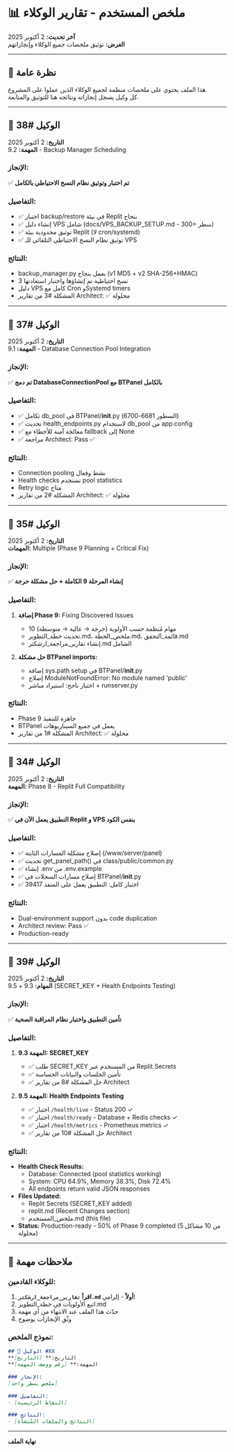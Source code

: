# 📊 ملخص المستخدم - تقارير الوكلاء

**آخر تحديث:** 2 أكتوبر 2025  
**الغرض:** توثيق ملخصات جميع الوكلاء وإنجازاتهم

---

## 📌 نظرة عامة

هذا الملف يحتوي على ملخصات منظمة لجميع الوكلاء الذين عملوا على المشروع.  
كل وكيل يسجل إنجازاته ونتائجه هنا للتوثيق والمتابعة.

---

## 🤖 الوكيل #38
**التاريخ:** 2 أكتوبر 2025  
**المهمة:** 9.2 - Backup Manager Scheduling

### الإنجاز:
✅ **تم اختبار وتوثيق نظام النسخ الاحتياطي بالكامل**

### التفاصيل:
- ✅ اختبار backup/restore في بيئة Replit بنجاح
- ✅ إنشاء دليل VPS شامل (docs/VPS_BACKUP_SETUP.md - 300+ سطر)
- ✅ توثيق محدودية بيئة Replit (لا cron/systemd)
- ✅ توثيق نظام النسخ الاحتياطي التلقائي للـ VPS

### النتائج:
- backup_manager.py يعمل بنجاح (v1 MD5 + v2 SHA-256+HMAC)
- 3 نسخ احتياطية تم إنشاؤها واختبار استعادتها
- دليل VPS كامل مع Cron وSystemd timers
- المشكلة #3 من تقارير Architect: ✅ محلولة

---

## 🤖 الوكيل #37
**التاريخ:** 2 أكتوبر 2025  
**المهمة:** 9.1 - Database Connection Pool Integration

### الإنجاز:
✅ **تم دمج DatabaseConnectionPool مع BTPanel بالكامل**

### التفاصيل:
- ✅ تكامل db_pool في BTPanel/__init__.py (السطور 6681-6700)
- ✅ تحديث health_endpoints.py لاستخدام db_pool من app.config
- ✅ معالجة آمنة للأخطاء مع fallback إلى None
- ✅ مراجعة Architect: Pass ✅

### النتائج:
- Connection pooling نشط وفعال
- Health checks تستخدم pool statistics
- Retry logic متاح
- المشكلة #2 من تقارير Architect: ✅ محلولة

---

## 🤖 الوكيل #35
**التاريخ:** 2 أكتوبر 2025  
**المهمات:** Multiple (Phase 9 Planning + Critical Fix)

### الإنجاز:
✅ **إنشاء المرحلة 9 الكاملة + حل مشكلة حرجة**

### التفاصيل:
1. **إضافة Phase 9:** Fixing Discovered Issues
   - 10 مهام مُنظمة حسب الأولوية (حرجة → عالية → متوسطة)
   - تحديث خطة_التطوير.md، ملخص_الخطة.md، قائمة_التحقق.md
   - إنشاء تقارير_مراجعة_ارشكتر.md الشامل

2. **حل مشكلة BTPanel imports:**
   - إضافة sys.path setup في BTPanel/__init__.py
   - إصلاح ModuleNotFoundError: No module named 'public'
   - اختبار ناجح: استيراد مباشر + runserver.py

### النتائج:
- Phase 9 جاهزة للتنفيذ
- BTPanel يعمل في جميع السيناريوهات
- المشكلة #1 من تقارير Architect: ✅ محلولة

---

## 🤖 الوكيل #34
**التاريخ:** 2 أكتوبر 2025  
**المهمة:** Phase 8 - Replit Full Compatibility

### الإنجاز:
✅ **التطبيق يعمل الآن في Replit و VPS بنفس الكود**

### التفاصيل:
- ✅ إصلاح مشكلة المسارات الثابتة (/www/server/panel)
- ✅ تحديث get_panel_path() في class/public/common.py
- ✅ إنشاء .env من .env.example
- ✅ إصلاح مسارات السجلات في BTPanel/__init__.py
- ✅ اختبار كامل: التطبيق يعمل على المنفذ 39417

### النتائج:
- Dual-environment support بدون code duplication
- Architect review: Pass ✅
- Production-ready

---

## 🤖 الوكيل #39
**التاريخ:** 2 أكتوبر 2025  
**المهام:** 9.3 + 9.5 (SECRET_KEY + Health Endpoints Testing)

### الإنجاز:
✅ **تأمين التطبيق واختبار نظام المراقبة الصحية**

### التفاصيل:
1. **المهمة 9.3: SECRET_KEY**
   - ✅ طلب SECRET_KEY من المستخدم عبر Replit Secrets
   - ✅ تأمين الجلسات والبيانات الحساسة
   - ✅ حل المشكلة #8 من تقارير Architect

2. **المهمة 9.5: Health Endpoints Testing**
   - ✅ اختبار `/health/live` - Status 200 ✓
   - ✅ اختبار `/health/ready` - Database + Redis checks ✓
   - ✅ اختبار `/health/metrics` - Prometheus metrics ✓
   - ✅ حل المشكلة #10 من تقارير Architect

### النتائج:
- **Health Check Results:**
  - Database: Connected (pool statistics working)
  - System: CPU 64.9%, Memory 38.3%, Disk 72.4%
  - All endpoints return valid JSON responses
- **Files Updated:**
  - Replit Secrets (SECRET_KEY added)
  - replit.md (Recent Changes section)
  - ملخص_المستخدم.md (this file)
- **Status:** Production-ready - 50% of Phase 9 completed (5 من 10 مشاكل محلولة)

---

## 📝 ملاحظات مهمة

### للوكلاء القادمين:
1. **اقرأ `تقارير_مراجعة_ارشكتر.md` أولاً** - إلزامي!
2. اتبع الأولويات في خطة_التطوير.md
3. حدّث هذا الملف عند الانتهاء من أي مهمة
4. وثّق الإنجازات بوضوح

### نموذج الملخص:
```markdown
## 🤖 الوكيل #XX
**التاريخ:** [التاريخ]  
**المهمة:** [رقم ووصف المهمة]

### الإنجاز:
[ملخص بسطر واحد]

### التفاصيل:
- [النقاط الرئيسية]

### النتائج:
- [النتائج والملفات المُنشأة]
```

---

**نهاية الملف**
